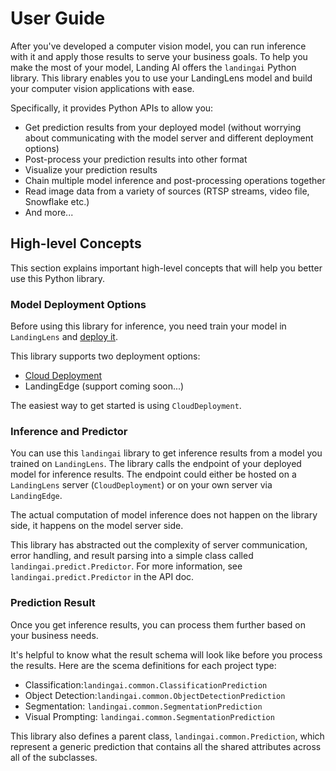 # User Guide

After you've developed a computer vision model, you can run inference with it and apply those results to serve your business goals. To help you make the most of your model, Landing AI offers the `landingai` Python library. This library enables you to use your LandingLens model and build your computer vision applications with ease.

Specifically, it provides Python APIs to allow you:
- Get prediction results from your deployed model (without worrying about communicating with the model server and different deployment options)
- Post-process your prediction results into other format
- Visualize your prediction results
- Chain multiple model inference and post-processing operations together
- Read image data from a variety of sources (RTSP streams, video file, Snowflake etc.)
- And more...

## High-level Concepts

This section explains important high-level concepts that will help you better use this Python library.

### Model Deployment Options

Before using this library for inference, you need train your model in `LandingLens` and [deploy it](https://support.landing.ai/docs/deployment-options).

This library supports two deployment options:
- [Cloud Deployment](https://support.landing.ai/landinglens/docs/cloud-deployment)
- LandingEdge (support coming soon...)

The easiest way to get started is using `CloudDeployment`.

### Inference and Predictor

You can use this `landingai` library to get inference results from a model you trained on `LandingLens`.
The library calls the endpoint of your deployed model for inference results. The endpoint could either be hosted on a `LandingLens` server (`CloudDeployment`) or on your own server via `LandingEdge`.

The actual computation of model inference does not happen on the library side, it happens on the model server side.

This library has abstracted out the complexity of server communication, error handling, and result parsing into a simple class called `landingai.predict.Predictor`. For more information, see `landingai.predict.Predictor` in the API doc.

### Prediction Result

Once you get inference results, you can process them further based on your business needs.

It's helpful to know what the result schema will look like before you process the results. Here are the scema definitions for each project type:

- Classification:`landingai.common.ClassificationPrediction`
- Object Detection:`landingai.common.ObjectDetectionPrediction`
- Segmentation: `landingai.common.SegmentationPrediction`
- Visual Prompting: `landingai.common.SegmentationPrediction`

This library also defines a parent class, `landingai.common.Prediction`, which represent a generic prediction that contains all the shared attributes across all of the subclasses.
